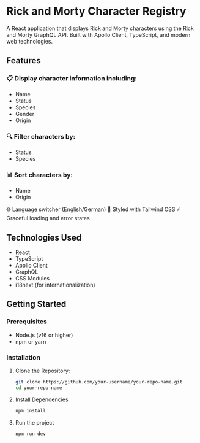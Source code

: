 # Rick and Morty Character Registry
A React application that displays Rick and Morty characters using the Rick and Morty GraphQL API. Built with Apollo Client, TypeScript, and modern web technologies.
## Features
### 📋 Display character information including:
- Name
- Status
- Species
- Gender
- Origin
### 🔍 Filter characters by:
- Status
- Species
### 📊 Sort characters by:
- Name
- Origin

🌐 Language switcher (English/German)
💅 Styled with Tailwind CSS
⚡ Graceful loading and error states
## Technologies Used
- React
- TypeScript
- Apollo Client
- GraphQL
- CSS Modules
- i18next (for internationalization)
## Getting Started
### Prerequisites
- Node.js (v16 or higher)
- npm or yarn
### Installation
1. Clone the Repository:
   ```bash
   git clone https://github.com/your-username/your-repo-name.git
   cd your-repo-name
2. Install Dependencies
   ```bash
   npm install
3. Run the project
   ```bash
   npm run dev
